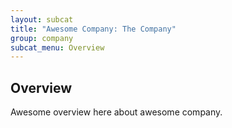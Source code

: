 ```yaml
---
layout: subcat
title: "Awesome Company: The Company"
group: company
subcat_menu: Overview
---
```

Overview
----------
Awesome overview here about awesome company.